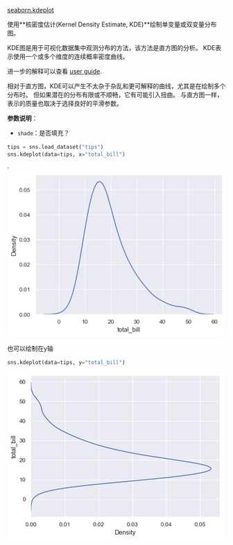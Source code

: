 [seaborn.kdeplot](https://seaborn.pydata.org/generated/seaborn.kdeplot.html?highlight=kdeplot#seaborn.kdeplot)

使用**核密度估计(Kernel Density Estimate, KDE)**绘制单变量或双变量分布图。

KDE图是用于可视化数据集中观测分布的方法，该方法是直方图的分析。  KDE表示使用一个或多个维度的连续概率密度曲线。

进一步的解释可以查看 [user guide](https://seaborn.pydata.org/tutorial/distributions.html#tutorial-kde).

相对于直方图，KDE可以产生不太杂于杂乱和更可解释的曲线，尤其是在绘制多个分布时。 但如果潜在的分布有限或不顺畅，它有可能引入扭曲。 与直方图一样，表示的质量也取决于选择良好的平滑参数。

**参数说明**：

- `shade`：是否填充？

```python
tips = sns.load_dataset("tips")
sns.kdeplot(data=tips, x="total_bill")
```

·![](img/kdeplot_1_0.png)

也可以绘制在y轴

```python
sns.kdeplot(data=tips, y="total_bill")
```

![](img/kdeplot_3_0.png)

